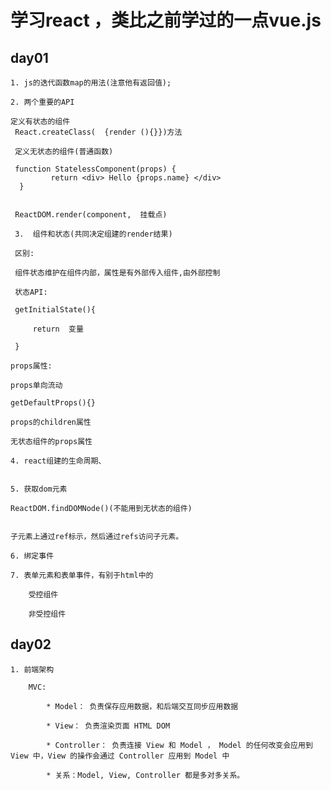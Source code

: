 # 学习react ，类比之前学过的一点vue.js

## day01

    1. js的迭代函数map的用法(注意他有返回值);

    2. 两个重要的API

    定义有状态的组件
     React.createClass(  {render (){}})方法

     定义无状态的组件(普通函数)

     function StatelessComponent(props) {
             return <div> Hello {props.name} </div>
      }


     ReactDOM.render(component,  挂载点)

     3.  组件和状态(共同决定组建的render结果)

     区别:

     组件状态维护在组件内部，属性是有外部传入组件,由外部控制

     状态API:

     getInitialState(){

         return  变量

     }

    props属性:

    props单向流动

    getDefaultProps(){}

    props的children属性

    无状态组件的props属性

    4. react组建的生命周期、


    5. 获取dom元素

    ReactDOM.findDOMNode()(不能用到无状态的组件)


    子元素上通过ref标示，然后通过refs访问子元素。

    6. 绑定事件

    7. 表单元素和表单事件，有别于html中的

        受控组件

        非受控组件








## day02


    1. 前端架构

        MVC:

            * Model： 负责保存应用数据，和后端交互同步应用数据

            * View： 负责渲染页面 HTML DOM

            * Controller： 负责连接 View 和 Model ， Model 的任何改变会应用到 View 中，View 的操作会通过 Controller 应用到 Model 中

            * 关系：Model, View, Controller 都是多对多关系。